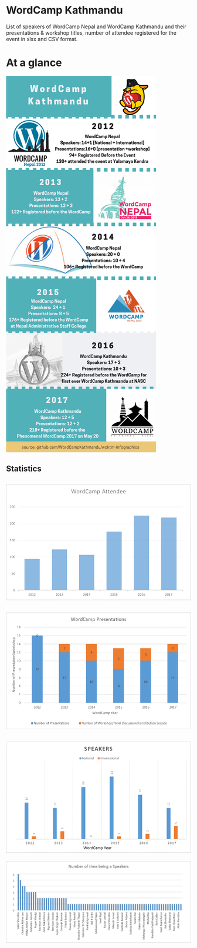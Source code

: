 # WordCamp Kathmandu

List of speakers of WordCamp Nepal and WordCamp Kathmandu and their presentations & workshop titles, number of attendee registered for the event in xlsx and CSV format.

# At a glance
![](WordCamp%20Kathmandu%20Infographics.png)

## Statistics
![](WordCamp%20Attendee%20Chart.png)
----
![](WordCamp%20Presentation%20Chart.png)
----
![](WordCamp%20Speakers%20Chart.png)
----
![](WordCamp%20Speakers%20Frequency%20Chart.png)
